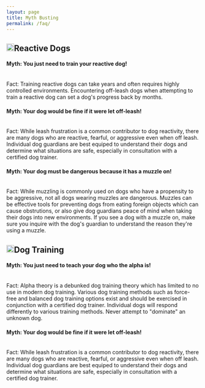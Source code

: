 ```yaml
---
layout: page
title: Myth Busting
permalink: /faq/
---
```


<amp-img width="600" height="300" layout="responsive" src="../assets/images/20221106_training_session.jpg"></amp-img>

<div class="arrowcollapse">
<h2  class="arrowcollapse" id="reactive-dogs"><img id="reactive-dogs" src="https://encrypted-tbn2.gstatic.com/images?q=tbn:ANd9GcSWdFg2vU1YX0W8HGMurPjTOSsOf8rwadUWNwPV6I_7NsDJ3nnURSSzIcw" width="20" height="20">Reactive Dogs</h2>
<div id="reactive-dogs-p">
<h4>Myth: You just need to train your reactive dog!</h4>
<br>
Fact: Training reactive dogs can take years and often requires highly controlled environments. Encountering off-leash dogs when attempting to train a reactive dog can set a dog's progress back by months.
<br>
<h4>Myth: Your dog would be fine if it were let off-leash!</h4>
<br>
Fact: While leash frustration is a common contributor to dog reactivity, there are many dogs who are reactive, fearful, or aggressive even when off leash. Individual dog guardians are best equiped to understand their dogs and determine what situations are safe, especially in consultation with a certified dog trainer.
<h4>Myth: Your dog must be dangerous because it has a muzzle on!</h4>
<br>
Fact: While muzzling is commonly used on dogs who have a propensity to be aggressive, not all dogs wearing muzzles are dangerous. Muzzles can be effective tools for preventing dogs from eating foreign objects which can cause obstrutions, or also give dog guardians peace of mind when taking their dogs into new environments. If you see a dog with a muzzle on, make sure you inquire with the dog's guardian to understand the reason they're using a muzzle.

</div></div>

<div class="arrowcollapse">
<h2  class="arrowcollapse" id="training-dogs"><img id="training-dogs" src="https://encrypted-tbn2.gstatic.com/images?q=tbn:ANd9GcSWdFg2vU1YX0W8HGMurPjTOSsOf8rwadUWNwPV6I_7NsDJ3nnURSSzIcw" width="20" height="20">Dog Training</h2>
<div id="training-dogs-p">
<h4>Myth: You just need to teach your dog who the alpha is!</h4>
<br>
Fact: Alpha theory is a debunked dog training theory which has limited to no use in modern dog training. Various dog training methods such as force-free and balanced dog training options exist and should be exercised in conjunction with a certified dog trainer. Individual dogs will respond differently to various training methods. Never attempt to "dominate" an unknown dog.
<h4>Myth: Your dog would be fine if it were let off-leash!</h4>
<br>
Fact: While leash frustration is a common contributor to dog reactivity, there are many dogs who are reactive, fearful, or aggressive even when off leash. Individual dog guardians are best equiped to understand their dogs and determine what situations are safe, especially in consultation with a certified dog trainer.
</div></div>
